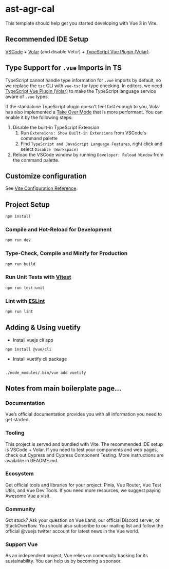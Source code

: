 # ast-agr-cal

This template should help get you started developing with Vue 3 in Vite.

## Recommended IDE Setup

[VSCode](https://code.visualstudio.com/) + [Volar](https://marketplace.visualstudio.com/items?itemName=johnsoncodehk.volar) (and disable Vetur) + [TypeScript Vue Plugin (Volar)](https://marketplace.visualstudio.com/items?itemName=johnsoncodehk.vscode-typescript-vue-plugin).

## Type Support for `.vue` Imports in TS

TypeScript cannot handle type information for `.vue` imports by default, so we replace the `tsc` CLI with `vue-tsc` for type checking. In editors, we need [TypeScript Vue Plugin (Volar)](https://marketplace.visualstudio.com/items?itemName=johnsoncodehk.vscode-typescript-vue-plugin) to make the TypeScript language service aware of `.vue` types.

If the standalone TypeScript plugin doesn't feel fast enough to you, Volar has also implemented a [Take Over Mode](https://github.com/johnsoncodehk/volar/discussions/471#discussioncomment-1361669) that is more performant. You can enable it by the following steps:

1. Disable the built-in TypeScript Extension
    1) Run `Extensions: Show Built-in Extensions` from VSCode's command palette
    2) Find `TypeScript and JavaScript Language Features`, right click and select `Disable (Workspace)`
2. Reload the VSCode window by running `Developer: Reload Window` from the command palette.

## Customize configuration

See [Vite Configuration Reference](https://vitejs.dev/config/).

## Project Setup

```sh
npm install
```

### Compile and Hot-Reload for Development

```sh
npm run dev
```

### Type-Check, Compile and Minify for Production

```sh
npm run build
```

### Run Unit Tests with [Vitest](https://vitest.dev/)

```sh
npm run test:unit
```

### Lint with [ESLint](https://eslint.org/)

```sh
npm run lint
```

## Adding & Using vuetify
* Install vuejs cli app
```
npm install @vue/cli
```
* Install vuetify cli package
```

./node_modules/.bin/vue add vuetify
```

## Notes from main boilerplate page...
### Documentation
Vue’s official documentation provides you with all information you need to get started.
### Tooling
This project is served and bundled with Vite. The recommended IDE setup is VSCode + Volar. If you need to test your components and web pages, check out Cypress and Cypress Component Testing.
More instructions are available in README.md.

### Ecosystem
Get official tools and libraries for your project: Pinia, Vue Router, Vue Test Utils, and Vue Dev Tools. If you need more resources, we suggest paying Awesome Vue a visit.
### Community
Got stuck? Ask your question on Vue Land, our official Discord server, or StackOverflow. You should also subscribe to our mailing list and follow the official @vuejs twitter account for latest news in the Vue world.
### Support Vue
As an independent project, Vue relies on community backing for its sustainability. You can help us by becoming a sponsor.
